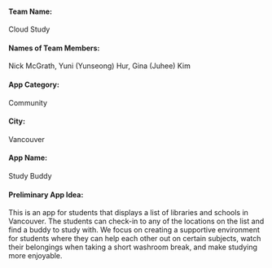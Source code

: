 <p>
  <h4>Team Name:</h4>
  <p>Cloud Study</p>
</p>
<p>
  <h4>Names of Team Members:</h4>
  <p> Nick McGrath, Yuni (Yunseong) Hur, Gina (Juhee) Kim</p>
</p>
<p>
  <h4>App Category:</h4>
  <p>Community</p>
</p>
<p>
  <h4>City:</h4>
  <p>Vancouver</p>
</p>
<p>
  <h4>App Name:</h4>
  <p>Study Buddy</p>
</p>
<p>
  <h4>Preliminary App Idea:</h4>
  <p>This is an app for students that displays a list of libraries and schools in Vancouver. The students can check-in to any of the locations on the list and find a buddy to study with. We focus on creating a supportive environment for students where they can help each other out on certain subjects, watch their belongings when taking a short washroom break, and make studying more enjoyable.</p>
<p>
